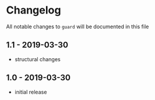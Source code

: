# Changelog

All notable changes to `guard` will be documented in this file

## 1.1 - 2019-03-30

- structural changes

## 1.0 - 2019-03-30

- initial release

